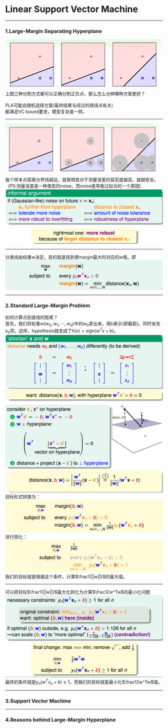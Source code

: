 # Linear Support Vector Machine

---

### 1.Large-Margin Separating Hyperplane
![3lines](https://github.com/makixi/MachineLearningNote/blob/master/MachineLearningTechniques/pic/1_3lines.png?raw=true)<br>
上图三种分割方式都可以正确分割正负点，那么怎么分辨哪种方案更好？<br>
<br>
PLA可能会随机选择方案(最终结果与经过的错误点有关)<br>
都满足VC bound要求，模型复杂度一样。<br>

***

![3answers](https://github.com/makixi/MachineLearningNote/blob/master/MachineLearningTechniques/pic/1_3answers.png?raw=true)<br>
每个样本点距离分界线越远，就表明其对于测量误差的容忍度越高，就越安全。（PS:测量误差是一种类型的noise，而noise是导致过拟合的一个原因）<br>
![bestline](https://github.com/makixi/MachineLearningNote/blob/master/MachineLearningTechniques/pic/1_bestline.png?raw=true)<br>

***
分类线由权重w决定，目的就是找到使margin最大时对应的w值。即<br>
![bestmargin](https://github.com/makixi/MachineLearningNote/blob/master/MachineLearningTechniques/pic/1_maxmargin.png?raw=true)<br>

---

### 2.Standard Large-Margin Problem
如何计算点到直线的距离？<br>
首先，我们将权重$w(w_0,w_1,\cdots,w_d)$中的$w_0$拿出来，用b表示(即截距)。同时省去$x_0$项。这样，hypothesis就变成了$h(x)=sign(w^Tx+b)$。<br>
![shorten_X_and_W](https://github.com/makixi/MachineLearningNote/blob/master/MachineLearningTechniques/pic/1_shortenXW.png?raw=true)<br>
![distances](https://github.com/makixi/MachineLearningNote/blob/master/MachineLearningTechniques/pic/1_distances.png?raw=true)<br>
目标形式转换为：<br>
![goaldistances](https://github.com/makixi/MachineLearningNote/blob/master/MachineLearningTechniques/pic/1_goaldistance.png?raw=true)<br>
进行简化：<br>
![simplygoal](https://github.com/makixi/MachineLearningNote/blob/master/MachineLearningTechniques/pic/1_simplygoal.png?raw=true)<br>
我们的目标就是根据这个条件，计算$\frac1{||w||}$的最大值。<br>

***

可以把目标$\frac1{||w||}$最大化转化为计算$\frac12w^Tw$的最小化问题<br>
![finalgoal](https://github.com/makixi/MachineLearningNote/blob/master/MachineLearningTechniques/pic/1_finalgoal.png?raw=true)<br>
最终的条件就是$y_n(w^Tx_n+b)\geq 1$，而我们的目标就是最小化$\frac12w^Tw$值。

---

### 3.Support Vector Machine 


---


### 4.Reasons behind Large-Margin Hyperplane

